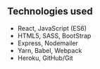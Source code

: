 ## Technologies used

* React, JavaScript (ES6)
* HTML5, SASS, BootStrap
* Express, Nodemailer
* Yarn, Babel, Webpack
* Heroku, GitHub/Git
